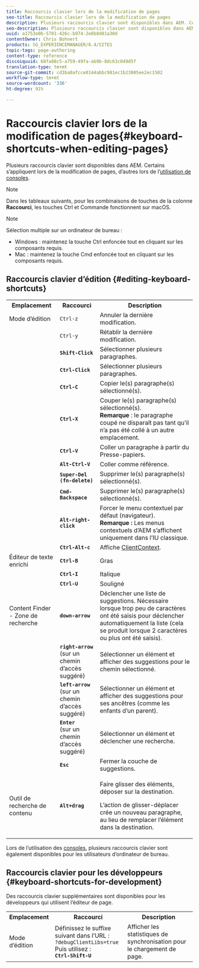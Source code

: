 ```yaml
---
title: Raccourcis clavier lors de la modification de pages
seo-title: Raccourcis clavier lors de la modification de pages
description: Plusieurs raccourcis clavier sont disponibles dans AEM. Certains s’appliquent lors de la modification de pages, d’autres lors de l’utilisation de consoles.
seo-description: Plusieurs raccourcis clavier sont disponibles dans AEM. Certains s’appliquent lors de la modification de pages, d’autres lors de l’utilisation de consoles.
uuid: a1753e0b-5701-426c-b974-2e8b8d81a30d
contentOwner: Chris Bohnert
products: SG_EXPERIENCEMANAGER/6.4/SITES
topic-tags: page-authoring
content-type: reference
discoiquuid: 68fa88c5-a759-49fa-ab9b-8dc63c049d5f
translation-type: tm+mt
source-git-commit: cd3ba0afcce0144abbc981ec1b23005ee2ec1502
workflow-type: tm+mt
source-wordcount: '336'
ht-degree: 91%

---
```



# Raccourcis clavier lors de la modification de pages{#keyboard-shortcuts-when-editing-pages}

Plusieurs raccourcis clavier sont disponibles dans AEM. Certains s’appliquent lors de la modification de pages, d’autres lors de l’[utilisation de consoles](/help/sites-classic-ui-authoring/author-env-keyboard-shortcuts.md).

>[!NOTE]
>
>Dans les tableaux suivants, pour les combinaisons de touches de la colonne **Raccourci**, les touches Ctrl et Commande fonctionnent sur macOS.

>[!NOTE]
>
>Sélection multiple sur un ordinateur de bureau :
>
>* Windows : maintenez la touche Ctrl enfoncée tout en cliquant sur les composants requis.
>* Mac : maintenez la touche Cmd enfoncée tout en cliquant sur les composants requis.

>



## Raccourcis clavier d’édition {#editing-keyboard-shortcuts}

<table> 
 <tbody> 
  <tr> 
   <th>Emplacement</th> 
   <th>Raccourci</th> 
   <th>Description</th> 
  </tr> 
  <tr> 
   <td>Mode d’édition</td> 
   <td><code>Ctrl-z</code></td> 
   <td>Annuler la dernière modification.</td> 
  </tr> 
  <tr> 
   <td> </td> 
   <td><code>Ctrl-y</code></td> 
   <td>Rétablir la dernière modification.</td> 
  </tr> 
  <tr> 
   <td> </td> 
   <td><strong><code>Shift-Click</code></strong></td> 
   <td>Sélectionner plusieurs paragraphes.</td> 
  </tr> 
  <tr> 
   <td> </td> 
   <td><strong><code>Ctrl-Click</code></strong></td> 
   <td>Sélectionner plusieurs paragraphes.</td> 
  </tr> 
  <tr> 
   <td> </td> 
   <td><strong><code>Ctrl-C</code></strong></td> 
   <td>Copier le(s) paragraphe(s) sélectionné(s).</td> 
  </tr> 
  <tr> 
   <td> </td> 
   <td><strong><code>Ctrl-X</code></strong></td> 
   <td>Couper le(s) paragraphe(s) sélectionné(s). <strong><br />Remarque</strong> : le paragraphe coupé ne disparaît pas tant qu’il n’a pas été collé à un autre emplacement.</td> 
  </tr> 
  <tr> 
   <td> </td> 
   <td><strong><code>Ctrl-V</code></strong></td> 
   <td>Coller un paragraphe à partir du Presse-papiers.</td> 
  </tr> 
  <tr> 
   <td> </td> 
   <td><strong><code>Alt-Ctrl-V</code></strong></td> 
   <td>Coller comme référence.</td> 
  </tr> 
  <tr> 
   <td> </td> 
   <td><strong><code>Super-Del (fn-delete)</code></strong></td> 
   <td>Supprimer le(s) paragraphe(s) sélectionné(s).</td> 
  </tr> 
  <tr> 
   <td> </td> 
   <td><strong><code>Cmd-Backspace</code></strong></td> 
   <td>Supprimer le(s) paragraphe(s) sélectionné(s).</td> 
  </tr> 
  <tr> 
   <td> </td> 
   <td><strong><code>Alt-right-click</code></strong></td> 
   <td>Forcer le menu contextuel par défaut (navigateur).<br />
<strong>Remarque :</strong> Les menus contextuels d’AEM s’affichent uniquement dans l’IU classique.</td> 
  </tr> 
  <tr> 
   <td> </td> 
   <td><strong><code>Ctrl-Alt-c</code></strong></td> 
   <td>Affiche <a href="/help/sites-administering/client-context.md">ClientContext</a>.</td> 
  </tr> 
  <tr> 
   <td>Éditeur de texte enrichi<br /> </td> 
   <td><strong><code>Ctrl-B</code></strong><br /> </td> 
   <td>Gras</td> 
  </tr> 
  <tr> 
   <td> </td> 
   <td><strong><code>Ctrl-I</code></strong><br /> </td> 
   <td>Italique<br /> </td> 
  </tr> 
  <tr> 
   <td> </td> 
   <td><strong><code>Ctrl-U</code></strong><br /> </td> 
   <td>Souligné</td> 
  </tr> 
  <tr> 
   <td>Content Finder - Zone de recherche</td> 
   <td><strong><code>down-arrow</code></strong></td> 
   <td>Déclencher une liste de suggestions. Nécessaire lorsque trop peu de caractères ont été saisis pour déclencher automatiquement la liste (cela se produit lorsque 2 caractères ou plus ont été saisis).</td> 
  </tr> 
  <tr> 
   <td> </td> 
   <td><strong><code>right-arrow</code></strong><br /> (sur un chemin d’accès suggéré)</td> 
   <td>Sélectionner un élément et afficher des suggestions pour le chemin sélectionné.</td> 
  </tr> 
  <tr> 
   <td> </td> 
   <td><strong><code>left-arrow</code></strong><br /> (sur un chemin d’accès suggéré)</td> 
   <td>Sélectionner un élément et afficher des suggestions pour ses ancêtres (comme les enfants d’un parent).</td> 
  </tr> 
  <tr> 
   <td> </td> 
   <td><strong><code>Enter</code></strong><br /> (sur un chemin d’accès suggéré)</td> 
   <td>Sélectionner un élément et déclencher une recherche.</td> 
  </tr> 
  <tr> 
   <td> </td> 
   <td><strong><code>Esc</code></strong></td> 
   <td>Fermer la couche de suggestions.</td> 
  </tr> 
  <tr> 
   <td>Outil de recherche de contenu<br /> </td> 
   <td><strong><code>Alt+drag</code></strong></td> 
   <td><p>Faire glisser des éléments, déposer sur la destination.</p> <p>L’action de glisser-déplacer crée un nouveau paragraphe, au lieu de remplacer l’élément dans la destination.</p> </td> 
  </tr> 
 </tbody> 
</table>

Lors de l’utilisation des [consoles](/help/sites-classic-ui-authoring/author-env-keyboard-shortcuts.md), plusieurs raccourcis clavier sont également disponibles pour les utilisateurs d’ordinateur de bureau.

## Raccourcis clavier pour les développeurs  {#keyboard-shortcuts-for-development}

Des raccourcis clavier supplémentaires sont disponibles pour les développeurs qui utilisent l’éditeur de page.

<table> 
 <tbody> 
  <tr> 
   <th>Emplacement</th> 
   <th>Raccourci</th> 
   <th>Description</th> 
  </tr> 
  <tr> 
   <td>Mode d’édition</td> 
   <td>Définissez le suffixe suivant dans l’URL : <br /> <code>?debugClientLibs=true</code><br /> Puis utilisez :<br /> <strong><code>Ctrl-Shift-U</code></strong></td> 
   <td>Afficher les statistiques de synchronisation pour le chargement de page.</td> 
  </tr> 
 </tbody> 
</table>

